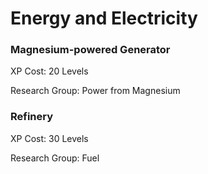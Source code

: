 # Energy and Electricity

### Magnesium-powered Generator

XP Cost: 20 Levels

Research Group: Power from Magnesium

### Refinery

XP Cost: 30 Levels

Research Group: Fuel
